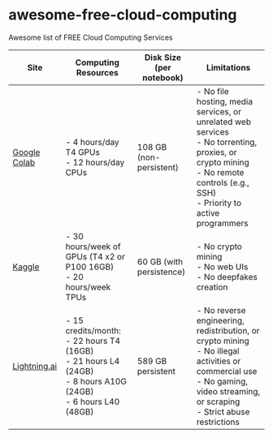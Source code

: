 # awesome-free-cloud-computing
Awesome list of FREE Cloud Computing Services


| **Site**            | **Computing Resources**                                                                | **Disk Size (per notebook)**  | **Limitations**             |
|---------------------|----------------------------------------------------------------------------------------|-------------------------------|-----------------------------|
| [Google Colab](https://colab.research.google.com/)  | - 4 hours/day T4 GPUs<br> - 12 hours/day CPUs                         | 108 GB (non-persistent)        | - No file hosting, media services, or unrelated web services<br> - No torrenting, proxies, or crypto mining<br> - No remote controls (e.g., SSH)<br> - Priority to active programmers |
| [Kaggle](https://www.kaggle.com/)                   | - 30 hours/week of GPUs (T4 x2 or P100 16GB)<br> - 20 hours/week TPUs | 60 GB (with persistence)       | - No crypto mining<br> - No web UIs<br> - No deepfakes creation |
| [Lightning.ai](https://www.lightning.ai/)           | - 15 credits/month:<br> - 22 hours T4 (16GB)<br> - 21 hours L4 (24GB)<br> - 8 hours A10G (24GB)<br> - 6 hours L40 (48GB) | 589 GB persistent              | - No reverse engineering, redistribution, or crypto mining<br> - No illegal activities or commercial use<br> - No gaming, video streaming, or scraping<br> - Strict abuse restrictions |
